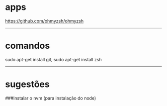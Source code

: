 # apps
https://github.com/ohmyzsh/ohmyzsh

---

# comandos
sudo apt-get install git, sudo apt-get install zsh

---

# sugestões
###instalar o nvm (para instalação do node)
